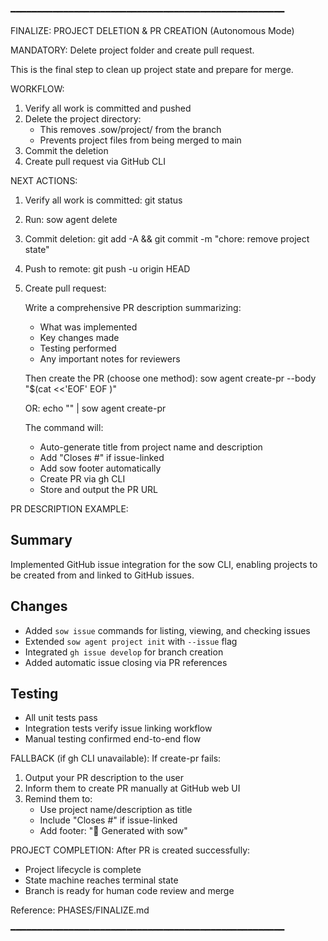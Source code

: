 ━━━━━━━━━━━━━━━━━━━━━━━━━━━━━━━━━━━━━━━━━━━━━━━━━━━━

FINALIZE: PROJECT DELETION & PR CREATION (Autonomous Mode)

MANDATORY: Delete project folder and create pull request.

This is the final step to clean up project state and prepare for merge.

WORKFLOW:
  1. Verify all work is committed and pushed
  2. Delete the project directory:
     - This removes .sow/project/ from the branch
     - Prevents project files from being merged to main
  3. Commit the deletion
  4. Create pull request via GitHub CLI

NEXT ACTIONS:
  1. Verify all work is committed: git status
  2. Run: sow agent delete
  3. Commit deletion: git add -A && git commit -m "chore: remove project state"
  4. Push to remote: git push -u origin HEAD
  5. Create pull request:

     Write a comprehensive PR description summarizing:
       - What was implemented
       - Key changes made
       - Testing performed
       - Any important notes for reviewers

     Then create the PR (choose one method):
       sow agent create-pr --body "$(cat <<'EOF'
       <your-pr-description>
       EOF
       )"

       OR: echo "<your-pr-description>" | sow agent create-pr

     The command will:
       - Auto-generate title from project name and description
       - Add "Closes #<number>" if issue-linked
       - Add sow footer automatically
       - Create PR via gh CLI
       - Store and output the PR URL

PR DESCRIPTION EXAMPLE:
  ## Summary

  Implemented GitHub issue integration for the sow CLI, enabling projects
  to be created from and linked to GitHub issues.

  ## Changes

  - Added `sow issue` commands for listing, viewing, and checking issues
  - Extended `sow agent project init` with `--issue` flag
  - Integrated `gh issue develop` for branch creation
  - Added automatic issue closing via PR references

  ## Testing

  - All unit tests pass
  - Integration tests verify issue linking workflow
  - Manual testing confirmed end-to-end flow

FALLBACK (if gh CLI unavailable):
  If create-pr fails:
  1. Output your PR description to the user
  2. Inform them to create PR manually at GitHub web UI
  3. Remind them to:
     - Use project name/description as title
     - Include "Closes #<number>" if issue-linked
     - Add footer: "🤖 Generated with sow"

PROJECT COMPLETION:
  After PR is created successfully:
  - Project lifecycle is complete
  - State machine reaches terminal state
  - Branch is ready for human code review and merge

Reference: PHASES/FINALIZE.md

━━━━━━━━━━━━━━━━━━━━━━━━━━━━━━━━━━━━━━━━━━━━━━━━━━━━
